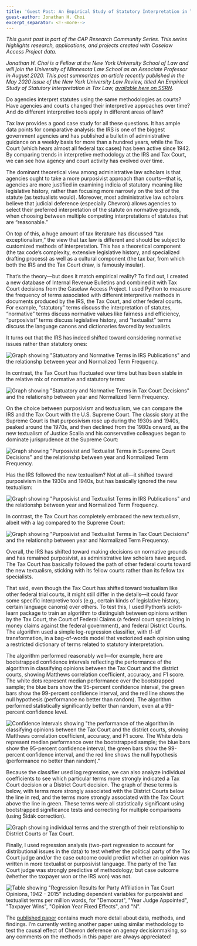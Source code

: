 ```yaml
---
title: 'Guest Post: An Empirical Study of Statutory Interpretation in Tax Law'
guest-author: Jonathan H. Choi
excerpt_separator: <!--more-->
---
```

*This guest post is part of the CAP Research Community Series. This series highlights research, applications, and projects created with Caselaw Access Project data.*

*Jonathan H. Choi is a Fellow at the New York University School of Law and will join the University of Minnesota Law School as an Associate Professor in August 2020. This post summarizes an article recently published in the May 2020 issue of the New York University Law Review, titled An Empirical Study of Statutory Interpretation in Tax Law, [available here on SSRN](https://papers.ssrn.com/sol3/papers.cfm?abstractid=3460962).*

Do agencies interpret statutes using the same methodologies as courts? Have agencies and courts changed their interpretive approaches over time? And do different interpretive tools apply in different areas of law?

<!--more-->

Tax law provides a good case study for all these questions. It has ample data points for comparative analysis: the IRS is one of the biggest government agencies and has published a bulletin of administrative guidance on a weekly basis for more than a hundred years, while the Tax Court (which hears almost all federal tax cases) has been active since 1942. By comparing trends in interpretive methodology at the IRS and Tax Court, we can see how agency and court activity has evolved over time. 

The dominant theoretical view among administrative law scholars is that agencies ought to take a more purposivist approach than courts—that is, agencies are more justified in examining indicia of statutory meaning like legislative history, rather than focusing more narrowly on the text of the statute (as textualists would). Moreover, most administrative law scholars believe that judicial deference (especially Chevron) allows agencies to select their preferred interpretation of the statute on normative grounds, when choosing between multiple competing interpretations of statutes that are “reasonable.” 

On top of this, a huge amount of tax literature has discussed “tax exceptionalism,” the view that tax law is different and should be subject to customized methods of interpretation. This has a theoretical component (the tax code’s complexity, extensive legislative history, and specialized drafting process) as well as a cultural component (the tax bar, from which both the IRS and the Tax Court draw, is famously insular). 

That’s the theory—but does it match empirical reality? To find out, I created a new database of Internal Revenue Bulletins and combined it with Tax Court decisions from the Caselaw Access Project. I used Python to measure the frequency of terms associated with different interpretive methods in documents produced by the IRS, the Tax Court, and other federal courts. For example, “statutory” terms discuss the interpretation of statutes, “normative” terms discuss normative values like fairness and efficiency, “purposivist” terms discuss legislative history, and “textualist” terms discuss the language canons and dictionaries favored by textualists.

It turns out that the IRS has indeed shifted toward considering normative issues rather than statutory ones:

![Graph showing "Statuatory and Normative Terms in IRS Publications" and the relationshp between year and Normalized Term Frequency.](https://lil-blog-media.s3.amazonaws.com/graph1.png)

In contrast, the Tax Court has fluctuated over time but has been stable in the relative mix of normative and statutory terms:

![Graph showing "Statuatory and Normative Terms in Tax Court Decisions" and the relationshp between year and Normalized Term Frequency.](https://lil-blog-media.s3.amazonaws.com/graph2.png)

On the choice between purposivism and textualism, we can compare the IRS and the Tax Court with the U.S. Supreme Court. The classic story at the Supreme Court is that purposivism rose up during the 1930s and 1940s, peaked around the 1970s, and then declined from the 1980s onward, as the new textualism of Justice Scalia and his conservative colleagues began to dominate jurisprudence at the Supreme Court:

![Graph showing "Purposivist and Textualist Terms in Supreme Court Decisions" and the relationshp between year and Normalized Term Frequency.](https://lil-blog-media.s3.amazonaws.com/graph3.png)

Has the IRS followed the new textualism? Not at all—it shifted toward purposivism in the 1930s and 1940s, but has basically ignored the new textualism:

![Graph showing "Purposivist and Textualist Terms in IRS Publications" and the relationshp between year and Normalized Term Frequency.](https://lil-blog-media.s3.amazonaws.com/graph4.png)

In contrast, the Tax Court has completely embraced the new textualism, albeit with a lag compared to the Supreme Court:

![Graph showing "Purposivist and Textualist Terms in Tax Court Decisions" and the relationshp between year and Normalized Term Frequency.](https://lil-blog-media.s3.amazonaws.com/graph5.png)

Overall, the IRS has shifted toward making decisions on normative grounds and has remained purposivist, as administrative law scholars have argued. The Tax Court has basically followed the path of other federal courts toward the new textualism, sticking with its fellow courts rather than its fellow tax specialists. 

That said, even though the Tax Court has shifted toward textualism like other federal trial courts, it might still differ in the details—it could favor some specific interpretive tools (e.g., certain kinds of legislative history, certain language canons) over others. To test this, I used Python’s scikit-learn package to train an algorithm to distinguish between opinions written by the Tax Court, the Court of Federal Claims (a federal court specializing in money claims against the federal government), and federal District Courts. The algorithm used a simple log-regression classifier, with tf-idf transformation, in a bag-of-words model that vectorized each opinion using a restricted dictionary of terms related to statutory interpretation.

The algorithm performed reasonably well—for example, here are bootstrapped confidence intervals reflecting the performance of the algorithm in classifying opinions between the Tax Court and the district courts, showing Matthews correlation coefficient, accuracy, and F1 score. The white dots represent median performance over the bootstrapped sample; the blue bars show the 95-percent confidence interval, the green bars show the 99-percent confidence interval, and the red line shows the null hypothesis (performance no better than random). The algorithm performed statistically significantly better than random, even at a 99-percent confidence level.

![Confidence intervals showing "the performance of the algorithm in classifying opinions between the Tax Court and the district courts, showing Matthews correlation coefficient, accuracy, and F1 score. The White dots represent median performance over the bootstrapped sample; the blue bars show the 95-percent confidence interval, the green bars show the 99-percent confidence interval, and the red line shows the null hypothesis (performance no better than random)."](https://lil-blog-media.s3.amazonaws.com/graph6.png)

Because the classifier used log regression, we can also analyze individual coefficients to see which particular terms more strongly indicated a Tax Court decision or a District Court decision. The graph of these terms is below, with terms more strongly associated with the District Courts below the line in red, and the terms more strongly associated with the Tax Court above the line in green. These terms were all statistically significant using bootstrapped significance tests and correcting for multiple comparisons (using Šidák correction).

![Graph showing individual terms and the strength of their relationship to District Courts or Tax Court.](https://lil-blog-media.s3.amazonaws.com/graph7.png)

Finally, I used regression analysis (two-part regression to account for distributional issues in the data) to test whether the political party of the Tax Court judge and/or the case outcome could predict whether an opinion was written in more textualist or purposivist language. The party of the Tax Court judge was strongly predictive of methodology; but case outcome (whether the taxpayer won or the IRS won) was not.

![Table showing "Regression Results for Party Affiliation in Tax Court Opinions, 1942 - 2015" including dependent variables for purposivist and textualist terms per million words, for "Democrat", "Year Judge Appointed", "Taxpayer Wins", "Opinion Year Fixed Effects", and "N".](https://lil-blog-media.s3.amazonaws.com/graph8.png)

The [published paper](https://papers.ssrn.com/sol3/papers.cfm?abstract_id=3460962) contains much more detail about data, methods, and findings. I’m currently writing another paper using similar methodology to test the causal effect of Chevron deference on agency decisionmaking, so any comments on the methods in this paper are always appreciated!
